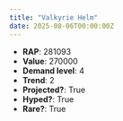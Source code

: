 ```yaml
---
title: "Valkyrie Helm"
date: 2025-08-06T00:00:00Z
---
```

- **RAP**: 281093
- **Value**: 270000
- **Demand level**: 4
- **Trend**: 2
- **Projected?**: True
- **Hyped?**: True
- **Rare?**: True

